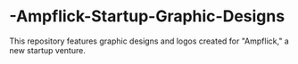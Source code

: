 # -Ampflick-Startup-Graphic-Designs
This repository features graphic designs and logos created for "Ampflick," a new startup venture. 
